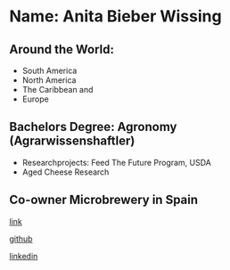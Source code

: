# Name: Anita Bieber Wissing

## Around the World:

- South America
- North America 
- The Caribbean and 
- Europe



## Bachelors Degree: Agronomy (Agrarwissenshaftler)
 - Researchprojects: Feed The Future Program, USDA
  -  Aged Cheese Research
## Co-owner Microbrewery in Spain
[link](https://f7z3b4v3.rocketcdn.me/wp-content/uploads/2019/12/cerveza-caleya-loopulo-01-1.jpg)





[github](https://github.com/abieber1408)

[linkedin](https://www.linkedin.com/in/anitabieberwissing33324762?lipi=urn%3Ali%3Apage%3Ad_flagship3_profile_view_base_contact_details%3BJS2Ekke6RKS48NWjfV2Idw%3D%3D)
